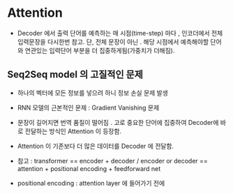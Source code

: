 # Attention
* Decoder 에서  출력 단어를  예측하는 매 시점(time-step) 마다 , 인코더에서  전체 입력문장을  다시한번 참고. 단, 전체 문장이 아닌 . 해당 시점에서 예측해야할 단어와 연관있는 입력단어 부분을 더 집중하게됨(가중치가 더해짐).

## Seq2Seq model 의 고질적인 문제 
* 하나의 벡터에  모든 정보를 넣으려 하니 정보 손실 문제 발생
* RNN 모델의 근본적인 문제 : Gradient Vanishing 문제

* 문장이 길어지면 번역 품질이 떨어짐 .  고로 중요한 단어에 집중하여 Decoder에 바로 전달하는 방식인 Attention 이 등장함.
* Attention 이 기존보다 더 많은 데이터를  Decoder 에 전달함.


* 참고 : transformer == encoder + decoder   /   encoder or decoder == attention + positional encoding + feedforward net

* positional encoding : attention layer 에 들어가기 전에 